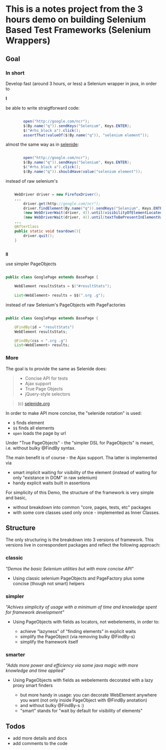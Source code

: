 # This is a notes project from the 3 hours demo on building Selenium Based Test Frameworks (Selenium Wrappers)

## Goal

### In short

Develop fast (around 3 hours, or less) a Selenium wrapper in java, in order to

**I**

be able to write straigtforward code:

```java

        open("http://google.com/ncr");
        $(By.name("q")).sendKeys("Selenium", Keys.ENTER);
        $("#rhs_block a").click();
        assertThat(valueOf($(By.name("q")), "selenium element"));
```

almost the same way as in [selenide](selenide.org):

```java

        open("http://google.com/ncr");
        $(By.name("q")).sendKeys("Selenium", Keys.ENTER);
        $("#rhs_block a").click();
        $(By.name("q")).shouldHave(value("selenium element"));
```

instead of raw selenium's

```java

    WebDriver driver = new FirefoxDriver();
    ...
        driver.get(http://google.com/ncr");
        driver.findElement(By.name("q")).sendKeys("Selenium", Keys.ENTER);
        (new WebDriverWait(driver, 4)).until(visibilityOfElementLocated(By.cssSelector("#rhs_block a")).click();
        (new WebDriverWait(driver, 4)).until(textToBePresentInElementValue(By.name("q"), "selenium element"));
    ...
    @AfterClass
    public static void teardown(){
        driver.quit();
    }
    
```

**II**

use simpler PageObjects

```java

public class GooglePage extends BasePage {

    WebElement resultsStats = $("#resultStats");
    
    List<WebElement> results = $$(".srg .g");
```

instead of raw Selenium's PageObjects with PageFactories

```java

public class GooglePage extends BasePage {

    @FindBy(id = "resultStats")
    WebElement resultsStats;

    @FindBy(css = ".srg .g")
    List<WebElement> results;
```

### More

The goal is to provide the same as Selenide does:

> - Concise API for tests
> - Ajax support
> - True Page Objects
> - jQuery-style selectors

> (c) [selenide.org](http://selenide.org)


In order to make API more concise, the "selenide notation" is used: 

- `$` finds element
- `$$` finds all elements
- `open` loads the page by url

Under "True PageObjects" - the "simpler DSL for PageObjects" is meant, i.e. without bulky @FindBy syntax. 

The main benefit is of course - the Ajax support. Tha latter is implemented via 

- smart implicit waiting for visibility of the element (instead of waiting for only "existance in DOM" in raw selenium)
- handy explicit waits built in assertions

For simplicity of this Demo, the structure of the framework is very simple and basic, 

- without breakdown into common "core, pages, tests, etc" packages
- with some core classes used only once - implemented as Inner Classes.

## Structure

The only structuring is the breakdown into 3 versions of framework. This versions live in correspondent packages and reflect the following approach:

### classic

_"Demos the basic Selenium utilities but with more concise API"_
  - Using classic selenium PageObjects and PageFactory plus some concise (though not smart) helpers

  
### simpler

_"Achives simplicity of usage with a minimum of time and knowledge spent for framework development"_

- Using PageObjects with fields as locators, not webelements, in order to:

    - achieve "lazyness" of "finding elements" in explicit waits
    - simplify the PageObject (via removing bulky @FindBy-s)
    - simplify the framework itself


### smarter

_"Adds more power and efficiency via some java magic with more knowledge and time applied"_

- Using PageObjects with fields as webelements decorated with a lazy proxy smart finders
  
    - but more handy in usage: you can decorate WebElement anywhere you want (not only inside PageObject with @FindBy anotation)
    - and without bulky @FindBy-s :)
    - "smart" stands for "wait by default for visibility of elements"
    
## Todos

- add more details and docs
- add comments to the code
